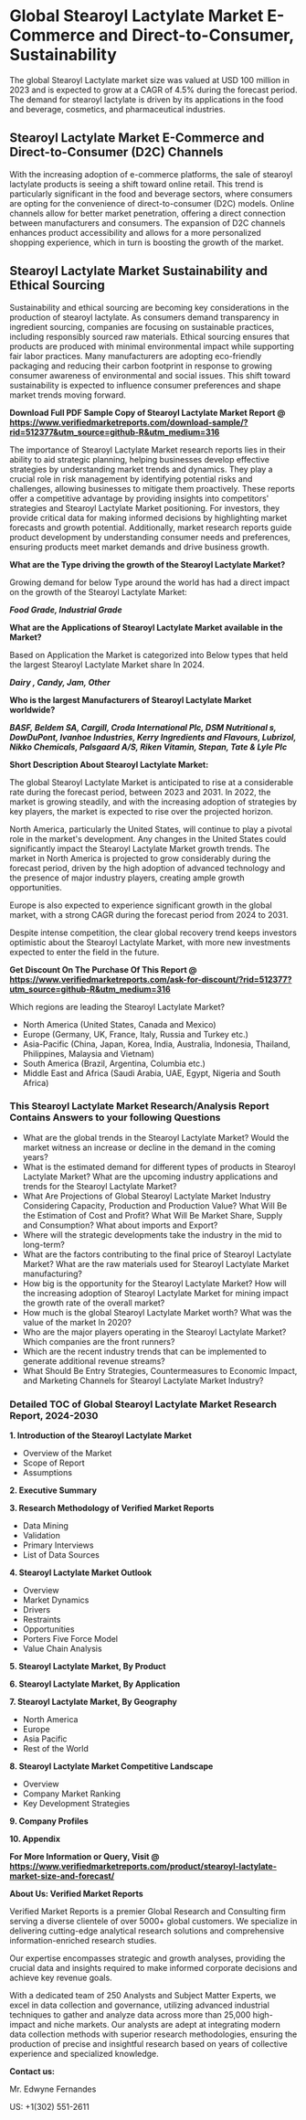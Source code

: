 <h1>Global Stearoyl Lactylate Market E-Commerce and Direct-to-Consumer, Sustainability</h1><p class=""><p>The global Stearoyl Lactylate market size was valued at USD 100 million in 2023 and is expected to grow at a CAGR of 4.5% during the forecast period. The demand for stearoyl lactylate is driven by its applications in the food and beverage, cosmetics, and pharmaceutical industries.</p> <h2>Stearoyl Lactylate Market E-Commerce and Direct-to-Consumer (D2C) Channels</h2> <p>With the increasing adoption of e-commerce platforms, the sale of stearoyl lactylate products is seeing a shift toward online retail. This trend is particularly significant in the food and beverage sectors, where consumers are opting for the convenience of direct-to-consumer (D2C) models. Online channels allow for better market penetration, offering a direct connection between manufacturers and consumers. The expansion of D2C channels enhances product accessibility and allows for a more personalized shopping experience, which in turn is boosting the growth of the market.</p> <h2>Stearoyl Lactylate Market Sustainability and Ethical Sourcing</h2> <p>Sustainability and ethical sourcing are becoming key considerations in the production of stearoyl lactylate. As consumers demand transparency in ingredient sourcing, companies are focusing on sustainable practices, including responsibly sourced raw materials. Ethical sourcing ensures that products are produced with minimal environmental impact while supporting fair labor practices. Many manufacturers are adopting eco-friendly packaging and reducing their carbon footprint in response to growing consumer awareness of environmental and social issues. This shift toward sustainability is expected to influence consumer preferences and shape market trends moving forward.</p> </p><p class=""><strong>Download Full PDF Sample Copy of Stearoyl Lactylate Market Report @ <a href="https://www.verifiedmarketreports.com/download-sample/?rid=512377&utm_source=github-R&utm_medium=316" target="_blank">https://www.verifiedmarketreports.com/download-sample/?rid=512377&utm_source=github-R&utm_medium=316</a></strong></p><p>The importance of&nbsp;Stearoyl Lactylate Market research reports lies in their ability to aid strategic planning, helping businesses develop effective strategies by understanding market trends and dynamics. They play a crucial role in risk management by identifying potential risks and challenges, allowing businesses to mitigate them proactively. These reports offer a competitive advantage by providing insights into competitors' strategies and Stearoyl Lactylate Market positioning. For investors, they provide critical data for making informed decisions by highlighting market forecasts and growth potential. Additionally, market research reports guide product development by understanding consumer needs and preferences, ensuring products meet market demands and drive business growth.</p><p><strong>What are the&nbsp;Type driving the growth of the Stearoyl Lactylate Market?</strong></p><p id="" class="">Growing demand for below Type around the world has had a direct impact on the growth of the Stearoyl Lactylate Market:</p><p class=""><em><strong>Food Grade, Industrial Grade</strong></em></p><p class=""><strong>What are the&nbsp;Applications&nbsp;of Stearoyl Lactylate Market available in the Market?</strong></p><p id="" class="">Based on Application the Market is categorized into Below types that held the largest Stearoyl Lactylate Market share In 2024.</p><p class=""><em><strong>Dairy , Candy, Jam, Other</strong></em></p><p class=""><strong>Who is the largest Manufacturers of Stearoyl Lactylate Market worldwide?</strong></p><p><em><strong>BASF, Beldem SA, Cargill, Croda International Plc, DSM Nutritional s, DowDuPont, Ivanhoe Industries, Kerry Ingredients and Flavours, Lubrizol, Nikko Chemicals, Palsgaard A/S, Riken Vitamin, Stepan, Tate & Lyle Plc</strong></em></p><p id="" class=""><strong>Short Description About Stearoyl Lactylate Market:</strong></p><p>The global Stearoyl Lactylate Market is anticipated to rise at a considerable rate during the forecast period, between 2023 and 2031. In 2022, the market is growing steadily, and with the increasing adoption of strategies by key players, the market is expected to rise over the projected horizon.</p><p>North America, particularly the United States, will continue to play a pivotal role in the market's development. Any changes in the United States could significantly impact the Stearoyl Lactylate Market growth trends. The market in North America is projected to grow considerably during the forecast period, driven by the high adoption of advanced technology and the presence of major industry players, creating ample growth opportunities.</p><p>Europe is also expected to experience significant growth in the global market, with a strong CAGR during the forecast period from 2024 to 2031.</p><p>Despite intense competition, the clear global recovery trend keeps investors optimistic about the Stearoyl Lactylate Market, with more new investments expected to enter the field in the future.</p><p id="" class=""><strong>Get Discount On The Purchase Of This Report @ <a href="https://www.verifiedmarketreports.com/ask-for-discount/?rid=512377?utm_source=github-R&utm_medium=316" target="_blank">https://www.verifiedmarketreports.com/ask-for-discount/?rid=512377?utm_source=github-R&utm_medium=316</a></strong></p><p class="">Which regions are leading the Stearoyl Lactylate Market?</p><ul><li>North America (United States, Canada and Mexico)</li><li>Europe (Germany, UK, France, Italy, Russia and Turkey etc.)</li><li>Asia-Pacific (China, Japan, Korea, India, Australia, Indonesia, Thailand, Philippines, Malaysia and Vietnam)</li><li>South America (Brazil, Argentina, Columbia etc.)</li><li>Middle East and Africa (Saudi Arabia, UAE, Egypt, Nigeria and South Africa)</li></ul><h3 id="" class="">This Stearoyl Lactylate Market Research/Analysis Report Contains Answers to your following Questions</h3><ul><li>What are the global trends in the Stearoyl Lactylate Market? Would the market witness an increase or decline in the demand in the coming years?</li><li>What is the estimated demand for different types of products in Stearoyl Lactylate Market? What are the upcoming industry applications and trends for the Stearoyl Lactylate Market?</li><li>What Are Projections of Global Stearoyl Lactylate Market Industry Considering Capacity, Production and Production Value? What Will Be the Estimation of Cost and Profit? What Will Be Market Share, Supply and Consumption? What about imports and Export?</li><li>Where will the strategic developments take the industry in the mid to long-term?</li><li>What are the factors contributing to the final price of Stearoyl Lactylate Market? What are the raw materials used for Stearoyl Lactylate Market manufacturing?</li><li>How big is the opportunity for the Stearoyl Lactylate Market? How will the increasing adoption of Stearoyl Lactylate Market for mining impact the growth rate of the overall market?</li><li>How much is the global Stearoyl Lactylate Market worth? What was the value of the market In 2020?</li><li>Who are the major players operating in the Stearoyl Lactylate Market? Which companies are the front runners?</li><li>Which are the recent industry trends that can be implemented to generate additional revenue streams?</li><li>What Should Be Entry Strategies, Countermeasures to Economic Impact, and Marketing Channels for Stearoyl Lactylate Market Industry?</li></ul><h3 id="" class="">Detailed TOC of Global Stearoyl Lactylate Market Research Report, 2024-2030</h3><p id="" class=""><strong>1. Introduction of the Stearoyl Lactylate Market</strong></p><ul><li>Overview of the Market</li><li>Scope of Report</li><li>Assumptions</li></ul><p id="" class=""><strong>2. Executive Summary</strong></p><p id="" class=""><strong>3. Research Methodology of Verified Market Reports</strong></p><ul><li>Data Mining</li><li>Validation</li><li>Primary Interviews</li><li>List of Data Sources</li></ul><p id="" class=""><strong>4. Stearoyl Lactylate Market Outlook</strong></p><ul><li>Overview</li><li>Market Dynamics</li><li>Drivers</li><li>Restraints</li><li>Opportunities</li><li>Porters Five Force Model</li><li>Value Chain Analysis</li></ul><p id="" class=""><strong>5. Stearoyl Lactylate Market, By Product</strong></p><p id="" class=""><strong>6. Stearoyl Lactylate Market, By Application</strong></p><p id="" class=""><strong>7. Stearoyl Lactylate Market, By Geography</strong></p><ul><li>North America</li><li>Europe</li><li>Asia Pacific</li><li>Rest of the World</li></ul><p id="" class=""><strong>8. Stearoyl Lactylate Market Competitive Landscape</strong></p><ul><li>Overview</li><li>Company Market Ranking</li><li>Key Development Strategies</li></ul><p id="" class=""><strong>9. Company Profiles</strong></p><p id="" class=""><strong>10. Appendix</strong></p><p id="" class=""><strong>For More Information or Query, Visit @ <a href="https://www.verifiedmarketreports.com/product/stearoyl-lactylate-market-size-and-forecast/" target="_blank">https://www.verifiedmarketreports.com/product/stearoyl-lactylate-market-size-and-forecast/</a></strong></p><p id="" class=""><strong>About Us: Verified Market Reports</strong></p><p id="" class="">Verified Market Reports is a premier Global Research and Consulting firm serving a diverse clientele of over 5000+ global customers. We specialize in delivering cutting-edge analytical research solutions and comprehensive information-enriched research studies.</p><p id="" class="">Our expertise encompasses strategic and growth analyses, providing the crucial data and insights required to make informed corporate decisions and achieve key revenue goals.</p><p id="" class="">With a dedicated team of 250 Analysts and Subject Matter Experts, we excel in data collection and governance, utilizing advanced industrial techniques to gather and analyze data across more than 25,000 high-impact and niche markets. Our analysts are adept at integrating modern data collection methods with superior research methodologies, ensuring the production of precise and insightful research based on years of collective experience and specialized knowledge.</p><p id="" class=""><strong>Contact us:</strong></p><p id="" class="">Mr. Edwyne Fernandes</p><p id="" class="">US: +1(302) 551-2611</p>